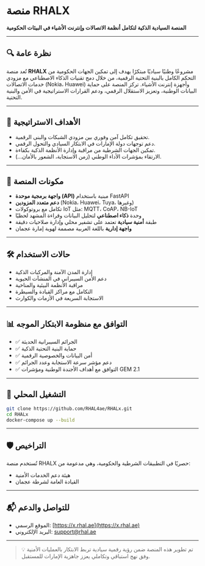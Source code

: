 # منصة RHALX  
**المنصة السيادية الذكية لتكامل أنظمة الاتصالات وإنترنت الأشياء في البيئات الحكومية**

---

## 🔍 نظرة عامة  
تُعد منصة **RHALX** مشروعًا وطنيًا سياديًا مبتكرًا يهدف إلى تمكين الجهات الحكومية من التحكم الكامل بالبنية التحتية الرقمية، من خلال دمج تقنيات الذكاء الاصطناعي مع مزودي خدمات الاتصالات (Nokia، Huawei) وأجهزة إنترنت الأشياء. تركز المنصة على حماية البيانات الوطنية، وتعزيز الاستقلال الرقمي، ودعم القرارات الاستراتيجية في الأمن والبنية التحتية.

---

## 🎯 الأهداف الاستراتيجية

- تحقيق تكامل آمن وفوري بين مزودي الشبكات والبنى الرقمية.
- دعم توجهات دولة الإمارات في الابتكار السيادي والتحول الرقمي.
- تمكين الجهات الشرطية من مراقبة وإدارة الأنظمة الذكية بكفاءة.
- الارتقاء بمؤشرات الأداء الوطني (زمن الاستجابة، الشعور بالأمان...).

---

## 🧩 مكونات المنصة

- **واجهة برمجية موحدة (API)** مبنية باستخدام FastAPI
- **دعم متعدد المزودين** (Nokia، Huawei، Tuya، وغيرها)
- تكامل مع بروتوكولات IoT مثل: MQTT، CoAP، NB-IoT
- وحدة **ذكاء اصطناعي** لتحليل البيانات وقراءة المشهد لحظيًا
- طبقة **أمنية سيادية** تعتمد على تشفير محلي وإدارة صلاحيات دقيقة
- **واجهة إدارية** باللغة العربية مصممة لهوية إمارة عجمان

---

## 🛠 حالات الاستخدام

- إدارة المدن الآمنة والمركبات الذكية
- دعم الأمن السيبراني في المنشآت الحيوية
- مراقبة الأنظمة البيئية والمناخية
- التكامل مع مراكز القيادة والسيطرة
- الاستجابة السريعة في الأزمات والكوارث

---

## 📊 التوافق مع منظومة الابتكار الموجه

- ✅ الجرائم السيبرانية الحديثة
- ✅ حماية البنية التحتية الذكية
- ✅ أمن البيانات والخصوصية الرقمية
- ✅ دعم مؤشر سرعة الاستجابة وعدد الجرائم
- ✅ التوافق مع أهداف الأجندة الوطنية ومؤشرات GEM 2.1

---

## 🚀 التشغيل المحلي

```bash
git clone https://github.com/RHAL4ae/RHALx.git
cd RHALx
docker-compose up --build
```

---

## 🛡 التراخيص

تُستخدم منصة RHALX حصريًا في التطبيقات الشرطية والحكومية، وهي مدعومة من:

- هيئة دعم الخدمات الأمنية
- القيادة العامة لشرطة عجمان

---

## 📬 للتواصل والدعم

- الموقع الرسمي: [https://x.rhal.ae](https://x.rhal.ae)
- البريد الإلكتروني: support@rhal.ae

---

> 💡 تم تطوير هذه المنصة ضمن رؤية رقمية سيادية تربط الابتكار بالعمليات الأمنية وفق نهج استباقي وتكاملي يعزز جاهزية الإمارات للمستقبل.
